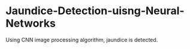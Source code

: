 # Jaundice-Detection-uisng-Neural-Networks
Using CNN image processing algorithm, jaundice is detected.
